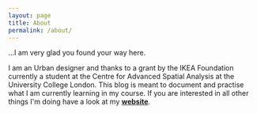 ```yaml
---
layout: page
title: About
permalink: /about/
---
```

...I am very glad you found your way here.

I am an Urban designer and thanks to a grant by the IKEA Foundation currently a student at the Centre for Advanced Spatial Analysis at the University College London.
This blog is meant to document and practise what I am currently learning in my course. If you are interested in all other things I'm doing have a look at my **[website](http://melanie.imfeld.info/ "website")**.


